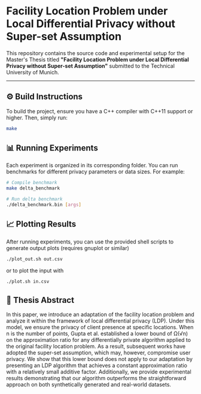 # Facility Location Problem under Local Differential Privacy without Super-set Assumption

This repository contains the source code and experimental setup for the Master's Thesis titled **"Facility Location Problem under Local Differential Privacy without Super-set Assumption"** submitted to the Technical University of Munich.

---

## ⚙️ Build Instructions

To build the project, ensure you have a C++ compiler with C++11 support or higher. Then, simply run:

```bash
make
```

## 📊 Running Experiments

Each experiment is organized in its corresponding folder. You can run benchmarks for different privacy parameters or data sizes. For example:

```bash
# Compile benchmark
make delta_benchmark

# Run delta benchmark
./delta_benchmark.bin [args]
```


## 📈 Plotting Results

After running experiments, you can use the provided shell scripts to generate output plots (requires gnuplot or similar)
```bash
./plot_out.sh out.csv
```
or to plot the input with
```bash
./plot.sh in.csv
```

## 📄 Thesis Abstract
In this paper, we introduce an adaptation of the facility location problem and analyze it within the framework of local differential
privacy (LDP). Under this model, we ensure the privacy of client presence at specific locations. When n is the number of points, Gupta et
al. established a lower bound of Ω(√n) on the approximation ratio for any differentially private algorithm applied to the original facility location problem. As a result, subsequent works have adopted the super-set assumption, which may, however, compromise user privacy. We show that this lower bound does not apply to our adaptation by presenting
an LDP algorithm that achieves a constant approximation ratio with a relatively small additive factor. Additionally, we provide experimental results demonstrating that our algorithm outperforms the straightforward
approach on both synthetically generated and real-world datasets.